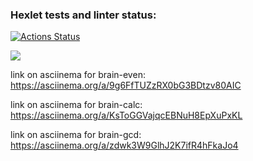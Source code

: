 ### Hexlet tests and linter status:

[![Actions Status](https://github.com/Leeroy34/python-project-49/workflows/hexlet-check/badge.svg)](https://github.com/Leeroy34/python-project-49/actions)

<a href="https://codeclimate.com/github/Leeroy34/python-project-49/maintainability"><img src="https://api.codeclimate.com/v1/badges/a3c728283fd6ac493fed/maintainability" /></a>

link on asciinema for brain-even:
https://asciinema.org/a/9g6FfTUZzRX0bG3BDtzv80AIC

link on asciinema for brain-calc:
https://asciinema.org/a/KsToGGVajqcEBNuH8EpXuPxKL

link on asciinema for brain-gcd:
https://asciinema.org/a/zdwk3W9GlhJ2K7ifR4hFkaJo4
